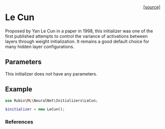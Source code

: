 <span style="float:right;"><a href="https://github.com/RubixML/ML/blob/master/src/NeuralNet/Initializers/LeCun.php">[source]</a></span>

# Le Cun
Proposed by Yan Le Cun in a paper in 1998, this initializer was one of the first published attempts to control the variance of activations between layers through weight initialization. It remains a good default choice for many hidden layer configurations.

## Parameters
This initializer does not have any parameters.

## Example
```php
use Rubix\ML\NeuralNet\Initializers\LeCun;

$initializer = new LeCun();
```

### References
[^1]: Y. Le Cun et al. (1998). Efficient Backprop.